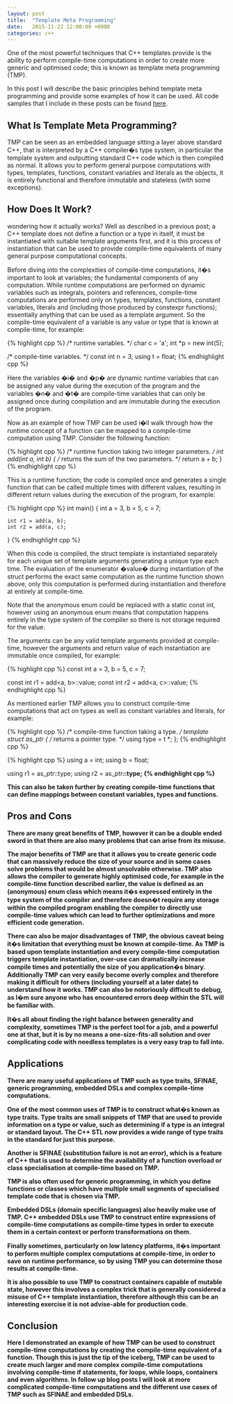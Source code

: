 ```yaml
---
layout: post
title:  "Template Meta Programming"
date:   2015-11-22 12:00:00 +0000
categories: c++
---
```


One of the most powerful techniques that C++ templates provide is the ability to perform compile-time computations in order to create more generic and optimised code; this is known as template meta programming (TMP).

In this post I will describe the basic principles behind template meta programming and provide some examples of how it can be used. All code samples that I include in these posts can be found [here][cpp-samples].

## What Is Template Meta Programming?

TMP can be seen as an embedded language sitting a layer above standard C++, that is interpreted by a C++ compiler�s type system, in particular the template system and outputting standard C++ code which is then compiled as normal. It allows you to perform general purpose computations with types, templates, functions, constant variables and literals as the objects, it is entirely functional and therefore immutable and stateless (with some exceptions).

## How Does It Work?

wondering how it actually works? Well as described in a previous post; a C++ template does not define a function or a type in itself, it must be instantiated with suitable template arguments first, and it is this process of instantiation that can be used to provide compile-time equivalents of many general purpose computational concepts.

Before diving into the complexities of compile-time computations, it�s important to look at variables; the fundamental components of any computation. While runtime computations are performed on dynamic variables such as integrals, pointers and references, compile-time computations are performed only on types, templates, functions, constant variables, literals and (including those produced by constexpr functions); essentially anything that can be used as a template argument. So the compile-time equivalent of a variable is any value or type that is known at compile-time, for example:

{% highlight cpp %}
/* runtime variables. */
char c = 'a';
int *p = new int(5);
 
/* compile-time variables. */
const int n = 3;
using t = float;
{% endhighlight cpp %}

Here the variables �i� and �p� are dynamic runtime variables that can be assigned any value during the execution of the program and the variables �n� and �t� are compile-time variables that can only be assigned once during compilation and are immutable during the execution of the program.

Now as an example of how TMP can be used i�ll walk through how the runtime concept of a function can be mapped to a compile-time computation using TMP. Consider the following function:

{% highlight cpp %}
/* runtime function taking two integer parameters. */
int add(int a, int b) {
    /* returns the sum of the two parameters. */
    return a + b;
}
{% endhighlight cpp %}

This is a runtime function; the code is compiled once and generates a single function that can be called multiple times with different values, resulting in different return values during the execution of the program, for example:

{% highlight cpp %}
int main() {
    int a = 3, b = 5, c = 7;
 
    int r1 = add(a, b);
    int r2 = add(a, c);
}
{% endhighlight cpp %}

When this code is compiled, the struct template is instantiated separately for each unique set of template arguments generating a unique type each time. The evaluation of the enumerator �value� during instantiation of the struct performs the exact same computation as the runtime function shown above, only this computation is performed during instantiation and therefore at entirely at compile-time.

Note that the anonymous enum could be replaced with a static const int, however using an anonymous enum means that computation happens entirely in the type system of the compiler so there is not storage required for the value.

The arguments can be any valid template arguments provided at compile-time, however the arguments and return value of each instantiation are immutable once compiled, for example:

{% highlight cpp %}
const int a = 3, b = 5, c = 7;
 
const int r1 = add<a, b>::value;
const int r2 = add<a, c>::value;
{% endhighlight cpp %}

As mentioned earlier TMP allows you to construct compile-time computations that act on types as well as constant variables and literals, for example:

{% highlight cpp %}
/* compile-time function taking a type. */
template <typename t>
struct as_ptr {
    /* returns a pointer type. */
    using type = t *;
};
{% endhighlight cpp %}

{% highlight cpp %}
using a = int;
using b = float;
 
using r1 = as_ptr<a>::type;
using r2 = as_ptr<b>::type;
{% endhighlight cpp %}

This can also be taken further by creating compile-time functions that can define mappings between constant variables, types and functions.

## Pros and Cons

There are many great benefits of TMP, however it can be a double ended sword in that there are also many problems that can arise from its misuse.

The major benefits of TMP are that it allows you to create generic code that can massively reduce the size of your source and in some cases solve problems that would be almost unsolvable otherwise. TMP also allows the compiler to generate highly optimised code, for example in the compile-time function described earlier, the value is defined as an (anonymous) enum class which means it�s expressed entirely in the type system of the compiler and therefore doesn�t require any storage within the compiled program enabling the compiler to directly use compile-time values which can lead to further optimizations and more efficient code generation.

There can also be major disadvantages of TMP, the obvious caveat being it�s limitation that everything must be known at compile-time. As TMP is based upon template instantiation and every compile-time computation triggers template instantiation, over-use can dramatically increase compile times and potentially the size of you application�s binary. Additionally TMP can very easily become overly complex and therefore making it difficult for others (including yourself at a later date) to understand how it works. TMP can also be notoriously difficult to debug, as I�m sure anyone who has encountered errors deep within the STL will be familiar with.

It�s all about finding the right balance between generality and complexity, sometimes TMP is the perfect tool for a job, and a powerful one at that, but it is by no means a one-size-fits-all solution and over complicating code with needless templates is a very easy trap to fall into.

## Applications

There are many useful applications of TMP such as type traits, SFINAE, generic programming, embedded DSLs and complex compile-time computations.

One of the most common uses of TMP is to construct what�s known as type traits. Type traits are small snippets of TMP that are used to provide information on a type or value, such as determining if a type is an integral or standard layout. The C++ STL now provides a wide range of type traits in the standard for just this purpose.

Another is SFINAE (substitution failure is not an error), which is a feature of C++ that is used to determine the availability of a function overload or class specialisation at compile-time based on TMP.

TMP is also often used for generic programming, in which you define functions or classes which have multiple small segments of specialised template code that is chosen via TMP.

Embedded DSLs (domain specific languages) also heavily make use of TMP. C++ embedded DSLs use TMP to construct entire expressions of compile-time computations as compile-time types in order to execute them in a certain context or perform transformations on them.

Finally sometimes, particularly on low latency platforms, it�s important to perform multiple complex computations at compile-time, in order to save on runtime performance, so by using TMP you can determine those results at compile-time.

It is also possible to use TMP to construct containers capable of mutable state, however this involves a complex trick that is generally considered a misuse of C++ template instantiation, therefore although this can be an interesting exercise it is not advise-able for production code.

## Conclusion

Here I demonstrated an example of how TMP can be used to construct compile-time computations by creating the compile-time equivalent of a function. Though this is just the tip of the iceberg, TMP can be used to create much larger and more complex compile-time computations involving compile-time if statements, for loops, while loops, containers and even algorithms. In follow up blog posts I will look at more complicated compile-time computations and the different use cases of TMP such as SFINAE and embedded DSLs.

[cpp-samples]: https://github.com/AerialMantis/cpp_samples/tree/master/blog